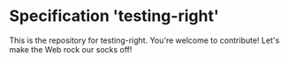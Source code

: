
# Specification 'testing-right'

This is the repository for testing-right. You're welcome to contribute! Let's make the Web rock our socks
off!
